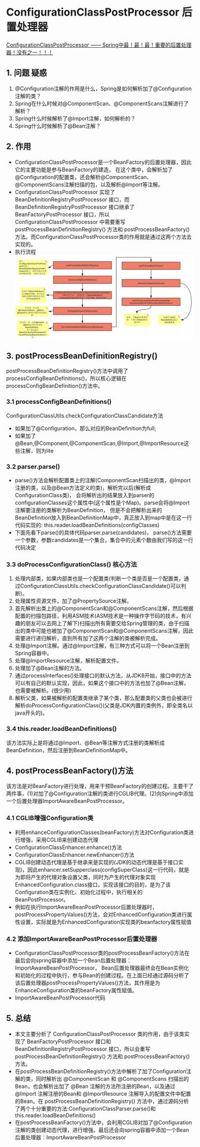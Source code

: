 # ConfigurationClassPostProcessor 后置处理器

[ConfigurationClassPostProcessor —— Spring中最！最！最！重要的后置处理器！没有之一！！！](https://blog.csdn.net/qq_34436819/article/details/100944204)

## 1. 问题 疑惑

1. @Configuration注解的作用是什么，Spring是如何解析加了@Configuration注解的类？
2. Spring在什么时候对@ComponentScan、@ComponentScans注解进行了解析？
3. Spring什么时候解析了@Import注解，如何解析的？
4. Spring什么时候解析了@Bean注解？

## 2. 作用

* ConfigurationClassPostProcessor是一个BeanFactory的后置处理器，因此它的主要功能是参与BeanFactory的建造，
在这个类中，会解析加了@Configuration的配置类，还会解析@ComponentScan、@ComponentScans注解扫描的包，以及解析@Import等注解。
* ConfigurationClassPostProcessor 实现了 BeanDefinitionRegistryPostProcessor 接口，而 BeanDefinitionRegistryPostProcessor
接口继承了 BeanFactoryPostProcessor 接口，所以 ConfigurationClassPostProcessor 中需要重写 postProcessBeanDefinitionRegistry() 
方法和 postProcessBeanFactory() 方法。而ConfigurationClassPostProcessor类的作用就是通过这两个方法去实现的。
* 执行流程
![avatar](pic/ConfigurationClassPostProcessor执行流程.png)

## 3. postProcessBeanDefinitionRegistry()

postProcessBeanDefinitionRegistry()方法中调用了processConfigBeanDefinitions()，所以核心逻辑在processConfigBeanDefinition()方法中。

### 3.1 processConfigBeanDefinitions()

ConfigurationClassUtils.checkConfigurationClassCandidate方法

* 如果加了@Configuration，那么对应的BeanDefinition为full;
* 如果加了@Bean,@Component,@ComponentScan,@Import,@ImportResource这些注解，则为lite

### 3.2 parser.parse()

* parse()方法会解析配置类上的注解(ComponentScan扫描出的类，@Import注册的类，以及@Bean方法定义的类)，解析完以后(解析成ConfigurationClass类)，
会将解析出的结果放入到parser的configurationClasses这个属性中(这个属性是个Map)。parse会将@Import注解要注册的类解析为BeanDefinition，
但是不会把解析出来的BeanDefinition放入到BeanDefinitionMap中，真正放入到map中是在这一行代码实现的:
this.reader.loadBeanDefinitions(configClasses)
* 下面先看下parse()的具体代码parser.parse(candidates)， parse()方法需要一个参数，参数candidates是一个集合，集合中的元素个数由我们写的这一行代码决定

### 3.3 doProcessConfigurationClass() 核心方法

1. 处理内部类，如果内部类也是一个配置类(判断一个类是否是一个配置类，通过ConfigurationClassUtils.checkConfigurationClassCandidate()可以判断)。
2. 处理属性资源文件，加了@PropertySource注解。
3. 首先解析出类上的@ComponentScan和@ComponentScans注解，然后根据配置的扫描包路径，利用ASM技术(ASM技术是一种操作字节码的技术，有兴趣的朋友可以去网上了解下)扫描出所有需要交给Spring管理的类，由于扫描出的类中可能也被加了@ComponentScan和@ComponentScans注解，因此需要进行递归解析，直到所有加了这两个注解的类被解析完成。
4. 处理@Import注解。通过@Import注解，有三种方式可以将一个Bean注册到Spring容器中。
5. 处理@ImportResource注解，解析配置文件。
6. 处理加了@Bean注解的方法。
7. 通过processInterfaces()处理接口的默认方法，从JDK8开始，接口中的方法可以有自己的默认实现，因此，如果这个接口中的方法也加了@Bean注解，也需要被解析。(很少用)
8. 解析父类，如果被解析的配置类继承了某个类，那么配置类的父类也会被进行解析doProcessConfigurationClass()(父类是JDK内置的类例外，即全类名以java开头的)。

### 3.4 this.reader.loadBeanDefinitions()

该方法实际上是将通过@Import、@Bean等注解方式注册的类解析成BeanDefinition，然后注册到BeanDefinitionMap中。

## 4. postProcessBeanFactory()方法

该方法是对BeanFactory进行处理，用来干预BeanFactory的创建过程。主要干了两件事，(1)对加了@Configuration注解的类进行CGLIB代理。(2)向Spring中添加一个后置处理器ImportAwareBeanPostProcessor。

### 4.1 CGLIB增强Configuration类

* 利用enhanceConfigurationClasses(beanFactory)方法对Configuration类进行增强，采用CGLIB来创建动态代理
* ConfigurationClassEnhancer.enhance()方法
* ConfigurationClassEnhancer.newEnhancer()方法
* CGLIB创建动态代理是基于继承来是实现的(JDK的动态代理是基于接口实现)，因此enhancer.setSupperclass(configSuperClass)这一行代码，就是为即将产生的代理对象设置父类，同时为产生的代理对象实现EnhancedConfiguration.class接口，实现该接口的目的，是为了该Configuration类在实例化、初始化过程中，执行相关的BeanPostProcessor。
* 例如在执行ImportAwareBeanPostProcessor后置处理器时，postProcessPropertyValues()方法，会对EnhancedConfiguration类进行属性设置，实际就是为EnhancedConfiguration实现类的beanfactory属性赋值

### 4.2 添加ImportAwareBeanPostProcessor后置处理器

* ConfigurationClassPostProcessor类的postProcessBeanFactory()方法在最后会向spring容器中添加一个Bean后置处理器：ImportAwareBeanPostProcessor，
Bean后置处理器最终会在Bean实例化和初始化的过程中执行，参与Bean的创建过程。在上面已经通过源码分析了该后置处理器postProcessPropertyValues()方法，其作用是为
EnhanceConfiguration类的beanFactory属性赋值。
* ImportAwareBeanPostProcessor代码

## 5. 总结

* 本文主要分析了 ConfigurationClassPostProcessor 类的作用，由于该类实现了 BeanFactoryPostProcessor 接口和 BeanDefinitionRegistryPostProcessor 接口，所以会重写 postProcessBeanDefinitionRegistry() 方法和 postProcessBeanFactory() 方法。
* 在postProcessBeanDefinitionRegistry()方法中解析了加了Configuration注解的类，同时解析出 @ComponentScan 和 @ComponentScans 扫描出的Bean，也会解析出加了 @Bean 注解的方法所注册的Bean，以及通过 @Import 注解注册的Bean和 @ImportResource 注解导入的配置文件中配置的Bean。在 postProcessBeanDefinitionRegistry() 方法中，通过源码分析了两个十分重要的方法:ConfigurationClassParser.parse()和this.reader.loadBeanDefinitions()
* 在postProcessBeanFactory()方法中，会利用CGLIB对加了@Configuration注解的类创建动态代理，进行增强。最后还会向spring容器中添加一个Bean后置处理器：ImportAwareBeanPostProcessor
